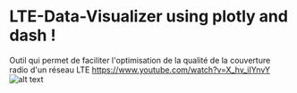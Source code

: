 # LTE-Data-Visualizer using plotly and dash !
Outil qui permet de faciliter l'optimisation de la qualité de la couverture radio d'un réseau LTE
https://www.youtube.com/watch?v=X_hv_iIYnvY
![alt text](https://user-images.githubusercontent.com/45873790/168882399-3c70c8fd-c18b-472d-9f49-5306a18142c8.jpg)
